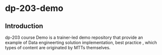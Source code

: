 # dp-203-demo
## Introduction

dp-203 course Demo  is a trainer-led demo repository that provide an example of Data engineerting solution implementation, best practice , which types of content are originated by MTTs themselves.
